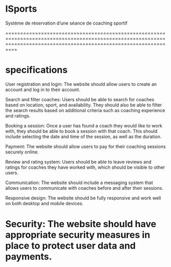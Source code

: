 # ISports
Système de réservation d’une séance de coaching sportif

======================================================================================================================================================================
#                                                       specifications
User registration and login: The website should allow users to create an account and log in to their account.

Search and filter coaches: Users should be able to search for coaches based on location, sport, and availability. They should also be able to filter the search results based on additional criteria such as coaching experience and ratings.

Booking a session: Once a user has found a coach they would like to work with, they should be able to book a session with that coach. This should include selecting the date and time of the session, as well as the duration.

Payment: The website should allow users to pay for their coaching sessions securely online.

Review and rating system: Users should be able to leave reviews and ratings for coaches they have worked with, which should be visible to other users.

Communication: The website should include a messaging system that allows users to communicate with coaches before and after their sessions.

Responsive design: The website should be fully responsive and work well on both desktop and mobile devices.

Security: The website should have appropriate security measures in place to protect user data and payments.
======================================================================================================================================================================
